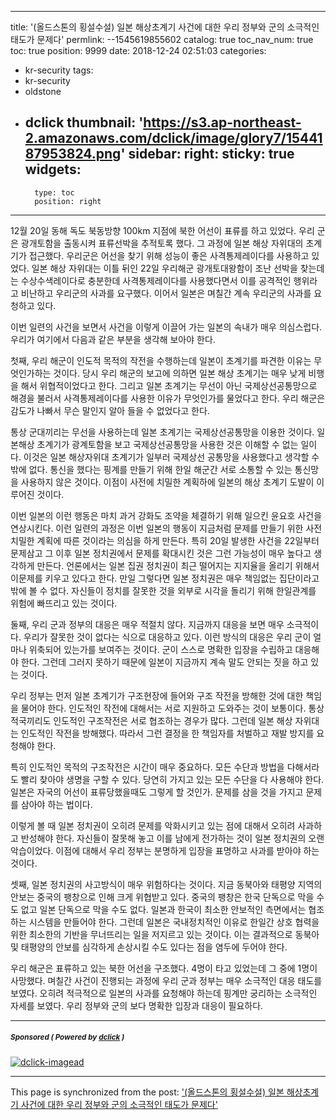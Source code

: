 
---
title: '(올드스톤의 횡설수설) 일본 해상초계기 사건에 대한 우리 정부와 군의 소극적인 태도가 문제다'
permlink: --1545619855602
catalog: true
toc_nav_num: true
toc: true
position: 9999
date: 2018-12-24 02:51:03
categories:
- kr-security
tags:
- kr-security
- oldstone
- dclick
thumbnail: 'https://s3.ap-northeast-2.amazonaws.com/dclick/image/glory7/1544187953824.png'
sidebar:
    right:
        sticky: true
widgets:
    -
        type: toc
        position: right
---


12월 20일 동해 독도 북동방향 100km 지점에 북한 어선이 표류를 하고 있었다. 우리 군은 광개토함을 출동시켜 표류선박을 추적토록 했다. 그 과정에 일본 해상 자위대의 초계기가 접근했다. 우리군은 어선을 찾기 위해 성능이 좋은 사격통제레이다를 사용하고 있었다. 일본 해상 자위대는 이틀 뒤인 22일 우리해군 광개토대왕함이 조난 선박을 찾는데는 수상수색레이다로 충분한데 사격통제레이다를 사용했다면서 이를 공격적인 행위라고 비난하고 우리군의 사과를 요구했다. 이어서 일본은 며칠간 계속 우리군의 사과를 요청하고 있다.

이번 일련의 사건을 보면서 사건을 이렇게 이끌어 가는 일본의 속내가 매우 의심스럽다. 우리가 여기에서 다음과 같은 부분을 생각해 보아야 한다. 

첫째, 우리 해군이 인도적 목적의 작전을 수행하는데 일본이 초계기를 파견한 이유는 무엇인가하는 것이다. 당시 우리 해군의 보고에 의하면 일본 해상 초계기는 매우 낮게 비행을 해서 위협적이었다고 한다. 그리고 일본 초계기는 무선이 아닌 국제상선공통망으로 해경을 불러서 사격통제레이다를 사용한 이유가 무엇인가를 물었다고 한다. 우리 해군은 감도가 나빠서 무슨 말인지 알아 들을 수 없었다고 한다. 

통상 군대끼리는 무선을 사용하는데 일본 초계기는 국제상선공통망을 이용한 것이다. 일본해상 초계기가 광계토함을 보고 국제상선공통망을 사용한 것은 이해할 수 없는 일이다. 이것은 일본 해상자위대 초계기가 일부러 국제상선 공통망을 사용했다고 생각할 수 밖에 없다. 통신을 했다는 핑계를 만들기 위해 한일 해군간 서로 소통할 수 있는 통신망을 사용하지 않은 것이다. 이점이 사전에 치밀한 계획하에 일본의 해상 초계기 도발이 이루어진 것이다.  

이번 일본의 이런 행동은 마치 과거 강화도 조약을 체결하기 위해 일으킨 윤요호 사건을 연상시킨다. 이런 일련의 과정은 이번 일본의 행동이 지금처럼 문제를 만들기 위한 사전 치밀한 계획에 따른 것이라는 의심을 하게 만든다. 특히 20일 발생한 사건을 22일부터 문제삼고 그 이후 일본 정치권에서 문제를 확대시킨 것은 그런 가능성이 매우 높다고 생각하게 만든다. 언론에서는 일본 집권 정치권이 최근 떨어지는 지지율을 올리기 위해서 이문제를 키우고 있다고 한다. 만일 그렇다면 일본 정치권은 매우 책임없는 집단이라고 밖에 볼 수 없다. 자신들이 정치를 잘못한 것을 외부로 시각을 돌리기 위해 한일관계를 위험에 빠뜨리고 있는 것이다. 

둘째, 우리 군과 정부의 대응은 매우 적절치 않다. 지금까지 대응을 보면 매우 소극적이다. 우리가 잘못한 것이 없다는 식으로 대응하고 있다. 이런 방식의 대응은 우리 군이 얼마나 위축되어 있는가를 보여주는 것이다. 군이 스스로 명확한 입장을 수립하고 대응해야 한다. 그런데 그러지 못하기 때문에 일본이 지금까지 계속 말도 안되는 짓을 하고 있는 것이다. 

우리 정부는 먼저 일본 초계기가 구조현장에 들어와 구조 작전을 방해한 것에 대한 책임을 물어야 한다. 인도적인 작전에 대해서는 서로 지원하고 도와주는 것이 보통이다. 통상 적국끼리도 인도적인 구조작전은 서로 협조하는 경우가 많다. 그런데 일본 해상 자위대는 인도적인 작전을 방해했다. 따라서 그런 결정을 한 책임자를 처벌하고 재발 방지를 요청해야 한다.  

특히 인도적인 목적의 구조작전은 시간이 매우 중요하다. 모든 수단과 방법을 다해서라도 빨리 찾아야 생명을 구할 수 있다. 당연히 가지고 있는 모든 수단을 다 사용해야 한다. 일본은 자국의 어선이 표류당했을때도 그렇게 할 것인가. 문제를 삼을 것을 가지고 문제를 삼아야 하는 법이다. 

이렇게 볼 때 일본 정치권이 오히려 문제를 악화시키고 있는 점에 대해서 오히려 사과하고 반성해야 한다. 자신들이 잘못해 놓고 이를 남에게 전가하는 것이 일본 정치권의 오랜 악습이었다. 이점에 대해서 우리 정부는 분명하게 입장을 표명하고 사과를 받아야 하는 것이다. 

셋째, 일본 정치권의 사고방식이 매우 위험하다는 것이다. 지금 동북아와 태평양 지역의 안보는 중국의 팽창으로 인해 크게 위협받고 있다. 중국의 팽창은 한국 단독으로 막을 수도 없고 일본 단독으로 막을 수도 없다. 일본과 한국이 최소한 안보적인 측면에서는 협조하는 시스템을 만들어야 한다. 그런데 일본은 국내정치적인 이유로 한일간 상호 협력을 위한 최소한의 기반을 무너뜨리는 일을 저지르고 있는 것이다. 이는 결과적으로 동북아 및 태평양의 안보를 심각하게 손상시킬 수도 있다는 점을 염두에 두어야 한다. 

우리 해군은 표류하고 있는 북한 어선을 구조했다. 4명이 타고 있었는데 그 중에 1명이 사망했다. 며칠간 사건이 진행되는 과정에 우리 군과 정부는 매우 소극적인 대응 태도를 보였다. 오히려 적극적으로 일본의 사과를 요청해야 하는데 핑계만 궁리하는 소극적인 자세를 보였다. 우리 정부와 군의 보다 명확한 입장과 대응이 필요하다. 



---

#####  <sub> **Sponsored ( Powered by [dclick](https://www.dclick.io) )** </sub>
[![dclick-imagead](https://s3.ap-northeast-2.amazonaws.com/dclick/image/glory7/1544187953824.png)](https://api.dclick.io/v1/c?x=eyJhbGciOiJIUzI1NiIsInR5cCI6IkpXVCJ9.eyJjIjoib2xkc3RvbmUiLCJzIjoiLS0xNTQ1NjE5ODU1NjAyIiwiYSI6WyJpLTU5Il0sInVybCI6Imh0dHA6Ly93d3cuZ29vZHNwaW5lLm9yZy8iLCJpYXQiOjE1NDU2MTk4NTUsImV4cCI6MTg2MDk3OTg1NX0.Kk8hGLVfPJIbMDbyxY5uYPjfJFKB4kk-65D6mWuYbAI)

- - -

This page is synchronized from the post: ['(올드스톤의 횡설수설) 일본 해상초계기 사건에 대한 우리 정부와 군의 소극적인 태도가 문제다'](https://steemit.com/@oldstone/--1545619855602)
